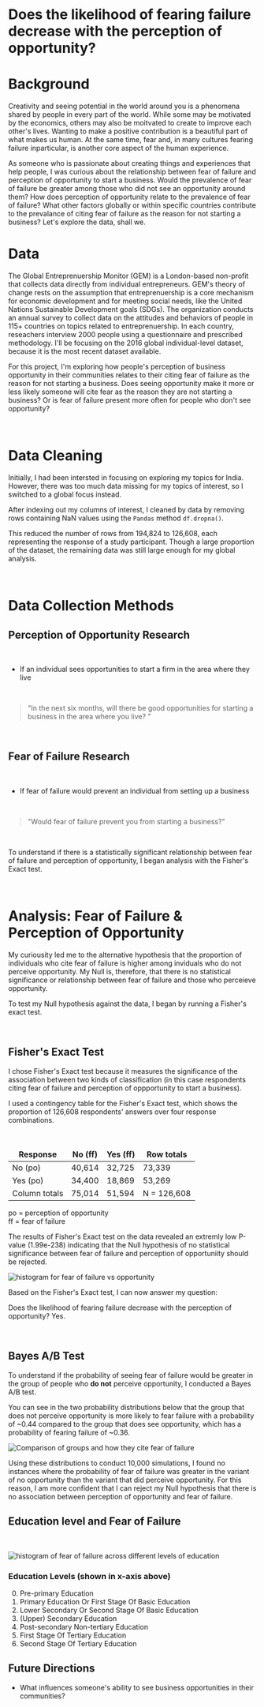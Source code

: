# Does the likelihood of fearing failure decrease with the perception of opportunity?

# Background
Creativity and seeing potential in the world around you is a phenomena shared by people in every part of the world. While some may be motivated by the economics, others may also be moitvated to create to improve each other's lives. Wanting to make a positive contribution is a beautiful part of what makes us human. At the same time, fear and, in many cultures fearing failure inparticular, is another core aspect of the human experience. 

As someone who is passionate about creating things and experiences that help people, I was curious about the relationship between fear of failure and perception of opportunity to start a business. Would the prevalence of fear of failure be greater among those who did not see an opportunity around them? How does perception of opportunity relate to the prevalence of fear of failure? What other factors globally or within specific countries contribute to the prevalance of citing fear of failure as the reason for not starting a business? Let's explore the data, shall we.

# Data

The Global Entreprenuership Monitor (GEM) is a London-based non-profit that collects data directly from individual entrepreneurs. GEM's theory of change rests on the assumption that entreprenuership is a core mechanism for economic development and for meeting social needs, like the United Nations Sustainable Development goals (SDGs). The organization conducts an annual survey to collect data on the attitudes and behaviors of people in 115+ countries on topics related to entreprenuership. In each country, reseachers interview 2000 people using a questionnaire and prescribed methodology. I'll be focusing on the 2016 global individual-level dataset, because it is the most recent dataset available. 

For this project, I'm exploring how people's perception of business opportunity in their communities relates to their citing fear of failure as the reason for not starting a business. Does seeing opportunity make it more or less likely someone will cite fear as the reason they are not starting a business? Or is fear of failure present more often for people who don't see opportunity? 

<br>

# Data Cleaning

Initially, I had been intersted in focusing on exploring my topics for India. However, there was too much data missing for my topics of interest, so I switched to a global focus instead.

After indexing out my columns of interest, I cleaned by data by removing rows containing NaN values using the <code>Pandas</code> method <code>df.dropna()</code>. 

This reduced the number of rows from 194,824 to 126,608, each representing the response of a study participant. Though a large proportion of the dataset, the remaining data was still large enough for my global analysis. 

<br>

# Data Collection Methods

## Perception of Opportunity Research
<br>

* If an individual sees opportunities to start a firm in the area where they live

<br>

>"In the next six months, will there be good opportunities for starting a business in the area where you live? "

<br>

## Fear of Failure Research 

<br>


* If fear of failure would prevent an individual from setting up a business

<br>

>"Would fear of failure prevent you from starting a business?"

<br>

To understand if there is a statistically significant relationship between fear of failure and perception of opportunity, I began analysis with the Fisher's Exact test. 

<br>

# Analysis: Fear of Failure & Perception of Opportunity

My curiousity led me to the alternative hypothesis that the proportion of individuals who cite fear of failure is higher among inviduals who do not perceive opportunity. My Null is, therefore, that there is no statistical significance or relationship between fear of failure and those who perceieve opportunity.

To test my Null hypothesis against the data, I began by running a Fisher's exact test.

<br>

## Fisher's Exact Test

I chose Fisher's Exact test because it measures the significance of the association between two kinds of classification (in this case respondents citing fear of failure and perception of oppportunity to start a business).

I used a contingency table for the Fisher's Exact test, which shows the proportion of 126,608 respondents' answers over four response combinations. 

<br>

<table>
  <thead>
    <tr>
    </tr>
    <tr>
      <th>Response</th>
      <th>No (ff)</th>
      <th>Yes (ff)</th>
      <th>Row totals</th>
    </tr>
  </thead>
  <tbody>
    <tr>
    <td>No (po)</td>
      <td>40,614</td>
      <td>32,725</td>
      <td>73,339</td>
    </tr>
    <tr>
      <td>Yes (po)</td>
      <td>34,400</td>
      <td>18,869</td>
      <td>53,269</td>
    </tr>
    <tr>
      <td>Column totals</td>
      <td>75,014</td>
      <td>51,594</td>
      <td>N = 126,608</td>
    </tr>
  </tbody>
</table>

po = perception of opportunity<br>
ff = fear of failure

The results of Fisher's Exact test on the data revealed an extremly low P-value (1.99e-238) indicating that the Null hypothesis of no statistical significance between fear of failure and perception of opportuniity should be rejected.

![histogram for fear of failure vs opportunity](img/fisher_hist.png)


Based on the Fisher's Exact test, I can now answer my question:
<br>

Does the likelihood of fearing failure decrease with the perception of opportunity? Yes.

<br>

## Bayes A/B Test

To understand if the probability of seeing fear of failure would be greater in the group of people who <strong> do not</strong> perceive opportunity, I conducted a Bayes A/B test. 

You can see in the two probability distributions below that the group that does not perceive opportunity is more likely to fear failure with a probability of ~0.44 compared to the group that does see opportunity, which has a probability of fearing failure of ~0.36.

![Comparison of groups and how they cite fear of failure](img/Bayes_AB_prob.png)

Using these distributions to conduct 10,000 simulations, I found no instances where the probability of fear of failure was greater in the variant of no opportunity than the variant that did perceive opportunity. For this reason, I am more confident that I can reject my Null hypothesis that there is no association between perception of opportunity and fear of failure.

## Education level and Fear of Failure

<br>

![histogram of fear of failure across different levels of education](img/Fear_education.png)

### Education Levels (shown in x-axis above)
0. Pre-primary Education
1. Primary Education Or First Stage Of Basic Education
2. Lower  Secondary Or Second Stage Of Basic Education
3. (Upper) Secondary Education
4. Post-secondary Non-tertiary Education
5. First Stage Of Tertiary Education
6. Second Stage Of Tertiary Education

## Future Directions

* What influences someone's ability to see business opportunities in their communities? 


